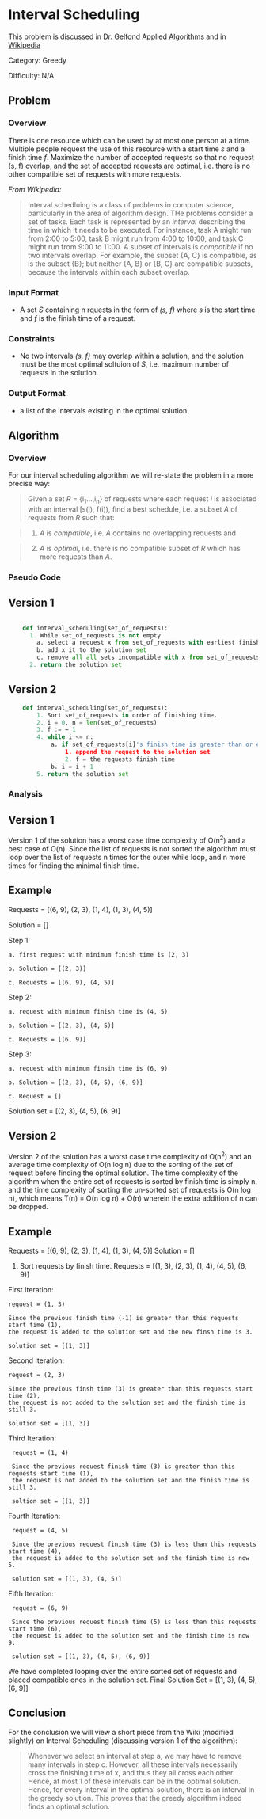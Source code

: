 # Interval Scheduling

This problem is discussed in [Dr. Gelfond Applied Algorithms](http://redwood.cs.ttu.edu/~mgelfond/FALL-2012/slides.pdf) and in [Wikipedia](https://en.wikipedia.org/wiki/Interval_scheduling)
 

Category: Greedy

Difficulty: N/A

## Problem
### Overview
There is one resource which can be used by at most one person at a time. Multiple people request the use of this resource with a start time _s_ and a finish time _f_. Maximize the number of accepted requests so that no request (s, f) overlap, and the set of accepted requests are optimal, i.e. there is no other compatible set of requests with more requests.

_From Wikipedia:_
> Interval schedluing is a class of problems in computer science, particularly in the area of algorithm design. THe problems consider a set of tasks. Each task is represented by an _interval_ describing the time in which it needs to be executed. For instance, task A might run from 2:00 to 5:00, task B might run from 4:00 to 10:00, and task C might run from 9:00 to 11:00. A subset of intervals is _compatible_ if no two intervals overlap. For example, the subset {A, C} is compatible, as is the subset {B}; but neither {A, B} or {B, C} are compatible subsets, because the intervals within each subset overlap.

### Input Format
- A set _S_ containing n rquests in the form of _(s, f)_ where _s_ is the start time and _f_ is the finish time of a request.

### Constraints
- No two intervals _(s, f)_ may overlap within a solution, and the solution must be the most optimal soltuion of _S_, i.e. maximum number of requests in the solution.

### Output Format
- a list of the intervals existing in the optimal solution.

## Algorithm
### Overview
For our interval scheduling algorithm we will re-state the problem in a more precise way:

> Given a set _R_ = {i<sub>1</sub>...,i<sub>n</sub>} of requests where each request _i_ is associated with an interval [s(i), f(i)), find a best schedule, i.e. a subset _A_ of requests from _R_ such that:

> 1. _A_ is _compatible_, i.e. _A_ contains no overlapping requests and 

> 2. _A_ is _optimal_, i.e. there is no compatible subset of _R_ which has more requests than _A_.


### Pseudo Code

## Version 1

```python

    def interval_scheduling(set_of_requests):
      1. While set_of_requests is not empty
        a. select a request x from set_of_requests with earliest finish time
        b. add x it to the solution set
        c. remove all all sets incompatible with x from set_of_requests including x
      2. return the solution set
```

## Version 2

```python
    def interval_scheduling(set_of_requests):
        1. Sort set_of_requests in order of finishing time.
        2. i = 0, n = len(set_of_requests)
        3. f := − 1
        4. while i <= n:
            a. if set_of_requests[i]'s finish time is greater than or equal to f:
                1. append the request to the solution set
                2. f = the requests finish time
            b. i = i + 1
        5. return the solution set

```

### Analysis

## Version 1

Version 1 of the solution has a worst case time complexity of O(n<sup>2</sup>) and a best case of O(n). Since the list of requests is not sorted
the algorithm must loop over the list of requests n times for the outer while loop, and n more times for finding the minimal finish time.

## Example

Requests = [(6, 9), (2, 3), (1, 4), (1, 3), (4, 5)]

Solution = []

Step 1:

    a. first request with minimum finish time is (2, 3)
    
    b. Solution = [(2, 3)]
    
    c. Requests = [(6, 9), (4, 5)]

Step 2:

    a. request with minimum finish time is (4, 5)
    
    b. Solution = [(2, 3), (4, 5)]
    
    c. Requests = [(6, 9)]

Step 3:

    a. request with minimum finsih time is (6, 9)
    
    b. Solution = [(2, 3), (4, 5), (6, 9)]
    
    c. Request = []

Solution set = [(2, 3), (4, 5), (6, 9)]

## Version 2

Version 2 of the solution has a worst case time complexity of O(n<sup>2</sup>) and an average time complexity of O(n log n) due to the sorting of the set of request before finding the optimal solution.
The time complexity of the algorithm when the entire set of requests is sorted by finish time is simply n, and the time complexity of sorting
the un-sorted set of requests is O(n log n), which means T(n) = O(n log n) + O(n) wherein the extra addition of n can be dropped.

## Example

Requests = [(6, 9), (2, 3), (1, 4), (1, 3), (4, 5)]
Solution = []

1. Sort requests by finish time. Requests = [(1, 3), (2, 3), (1, 4), (4, 5), (6, 9)]

First Iteration:

    request = (1, 3)
    
    Since the previous finish time (-1) is greater than this requests start time (1), 
    the request is added to the solution set and the new finsh time is 3.
    
    solution set = [(1, 3)]

Second Iteration:

    request = (2, 3)
    
    Since the previous finsh time (3) is greater than this requests start time (2),
    the request is not added to the solution set and the finish time is still 3.
    
    solution set = [(1, 3)]
    
Third Iteration:

     request = (1, 4)
     
     Since the previous request finish time (3) is greater than this requests start time (1),
     the request is not added to the solution set and the finish time is still 3.
     
     soltion set = [(1, 3)]
     
Fourth Iteration:

     request = (4, 5)
     
     Since the previous request finish time (3) is less than this requests start time (4),
     the request is added to the solution set and the finish time is now 5.
     
     solution set = [(1, 3), (4, 5)]
     
Fifth Iteration:

     request = (6, 9)
     
     Since the previous request finish time (5) is less than this requests start time (6),
     the request is added to the solution set and the finish time is now 9.

     solution set = [(1, 3), (4, 5), (6, 9)]
     
 We have completed looping over the entire sorted set of requests and placed compatible ones in the solution set.
 Final Solution Set = [(1, 3), (4, 5), (6, 9)]


## Conclusion

For the conclusion we will view a short piece from the Wiki (modified slightly) on Interval Scheduling (discussing version 1 of the algorithm):

> Whenever we select an interval at step a, we may have to remove many intervals in step c.
> However, all these intervals necessarily cross the finishing time of x, and thus they all cross each other.
> Hence, at most 1 of these intervals can be in the optimal solution.
> Hence, for every interval in the optimal solution, there is an interval in the greedy solution.
> This proves that the greedy algorithm indeed finds an optimal solution.
